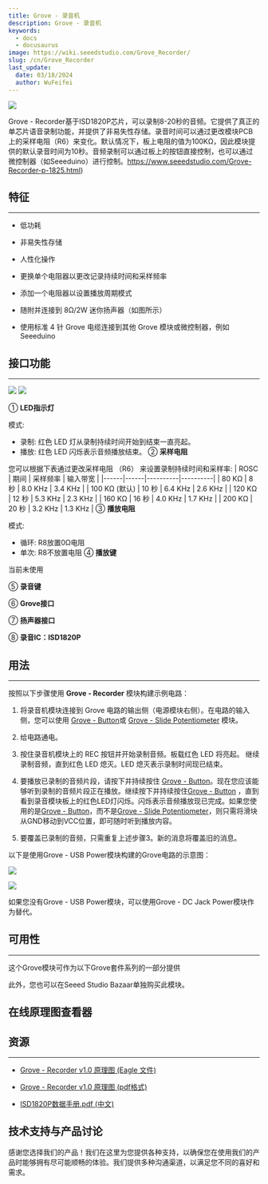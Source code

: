 ```yaml
---
title: Grove - 录音机
description: Grove - 录音机
keywords:
  - docs
  - docusaurus
image: https://wiki.seeedstudio.com/Grove_Recorder/
slug: /cn/Grove_Recorder
last_update:
  date: 03/18/2024
  author: WuFeifei
---
```


![](https://files.seeedstudio.com/wiki/Grove_Recorder/img/Grove-Recoder.jpg)

Grove - Recorder基于ISD1820P芯片，可以录制8-20秒的音频。它提供了真正的单芯片语音录制功能，并提供了非易失性存储。录音时间可以通过更改模块PCB上的采样电阻（R6）来变化。默认情况下，板上电阻的值为100KΩ，因此模块提供的默认录音时间为10秒。音频录制可以通过板上的按钮直接控制，也可以通过微控制器（如Seeeduino）进行控制。https://www.seeedstudio.com/Grove-Recorder-p-1825.html)

## 特征

---

* 低功耗

* 非易失性存储

* 人性化操作

* 更换单个电阻器以更改记录持续时间和采样频率

* 添加一个电阻器以设置播放周期模式

* 随附并连接到 8Ω/2W 迷你扬声器（如图所示）
* 使用标准 4 针 Grove 电缆连接到其他 Grove 模块或微控制器，例如 Seeeduino

## 接口功能

---
![](https://files.seeedstudio.com/wiki/Grove_Recorder/img/Recorder_Bottom1.jpg)
![](https://files.seeedstudio.com/wiki/Grove_Recorder/img/Recorder_Top1.jpg)

① **LED指示灯**

模式:
- 录制: 红色 LED 灯从录制持续时间开始到结束一直亮起。
- 播放: 红色 LED 闪烁表示音频播放结束。
② **采样电阻**

您可以根据下表通过更改采样电阻 （R6） 来设置录制持续时间和采样率:
| ROSC | 期间 | 采样频率 | 输入带宽 |
|------|------|----------|----------|
| 80 KΩ | 8 秒 | 8.0 KHz | 3.4 KHz |
| 100 KΩ (默认) | 10 秒 | 6.4 KHz | 2.6 KHz |
| 120 KΩ | 12 秒 | 5.3 KHz | 2.3 KHz |
| 160 KΩ | 16 秒 | 4.0 KHz | 1.7 KHz |
| 200 KΩ | 20 秒 | 3.2 KHz | 1.3 KHz |
③ **播放电阻**

模式:
- 循环: R8放置0Ω电阻
- 单次: R8不放置电阻
④ **播放键**

当前未使用

⑤ **录音键**

⑥ **Grove接口**

⑦ **扬声器接口**

⑧ **录音IC：ISD1820P**


## 用法

---
按照以下步骤使用 **Grove - Recorder** 模块构建示例电路：

1. 将录音机模块连接到 Grove 电路的输出侧（电源模块右侧）。在电路的输入侧，您可以使用 [Grove - Button](/Grove-Button "Grove - Button")或 [Grove - Slide Potentiometer](/Grove-Slide_Potentiometer "Grove - Slide Potentiometer") 模块。
2. 给电路通电。

3. 按住录音机模块上的 REC 按钮并开始录制音频。板载红色 LED 将亮起。 继续录制音频，直到红色 LED 熄灭。LED 熄灭表示录制时间现已结束。

4. 要播放已录制的音频片段，请按下并持续按住 [Grove - Button](/Grove-Button "Grove - Button")。现在您应该能够听到录制的音频片段正在播放。继续按下并持续按住[Grove - Button](/Grove-Button "Grove - Button") ，直到看到录音模块板上的红色LED灯闪烁。闪烁表示音频播放现已完成。如果您使用的是[Grove - Button](/Grove-Button "Grove - Button")，而不是[Grove - Slide Potentiometer](/Grove-Slide_Potentiometer "Grove - Slide Potentiometer")，则只需将滑块从GND移动到VCC位置，即可随时听到播放内容。

5. 要覆盖已录制的音频，只需重复上述步骤3。新的消息将覆盖旧的消息。

以下是使用Grove - USB Power模块构建的Grove电路的示意图：

![](https://files.seeedstudio.com/wiki/Grove_Recorder/img/REC_Grove-Recoder.JPG)

![](https://files.seeedstudio.com/wiki/Grove_Recorder/img/Play_Grove-Recoder.JPG)

如果您没有Grove - USB Power模块，可以使用Grove - DC Jack Power模块作为替代。

## 可用性

---
这个Grove模块可作为以下Grove套件系列的一部分提供

<!-- * [Grove Mixer Pack V2](/Grove-Mixer_Pack_V2 "GROVE MIXER PACK V2") -->

此外，您也可以在Seeed Studio Bazaar单独购买此模块。

## 在线原理图查看器

<div className="altium-ecad-viewer" data-project-src="https://files.seeedstudio.com/wiki/Grove_Recorder/res/Grove-Recorder_v1.0.zip" style={{borderRadius: '0px 0px 4px 4px', height: 500, borderStyle: 'solid', borderWidth: 1, borderColor: 'rgb(241, 241, 241)', overflow: 'hidden', maxWidth: 1280, maxHeight: 700, boxSizing: 'border-box'}}>
</div>

## 资源

---

* [Grove - Recorder v1.0 原理图 (Eagle 文件)](https://files.seeedstudio.com/wiki/Grove_Recorder/res/Grove-Recorder_v1.0.zip)

* [Grove - Recorder v1.0 原理图 (pdf格式)](https://files.seeedstudio.com/wiki/Grove_Recorder/res/Grove-Recorder_v1.0.pdf)

* [ISD1820P数据手册.pdf (中文)](https://files.seeedstudio.com/wiki/Grove_Recorder/res/ISD1820P.pdf)

## 技术支持与产品讨论

感谢您选择我们的产品！我们在这里为您提供各种支持，以确保您在使用我们的产品时能够拥有尽可能顺畅的体验。我们提供多种沟通渠道，以满足您不同的喜好和需求。

<div class="button_tech_support_container">
<a href="https://forum.seeedstudio.com/" class="button_forum"></a> 
<a href="https://www.seeedstudio.com/contacts" class="button_email"></a>
</div>

<div class="button_tech_support_container">
<a href="https://discord.gg/eWkprNDMU7" class="button_discord"></a> 
<a href="https://github.com/Seeed-Studio/wiki-documents/discussions/69" class="button_discussion"></a>
</div>
